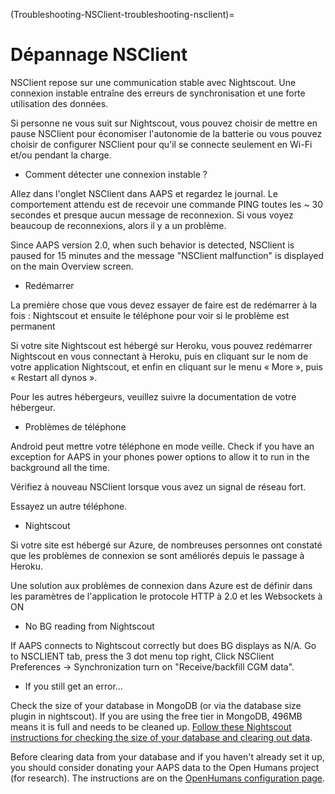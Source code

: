 (Troubleshooting-NSClient-troubleshooting-nsclient)=

# Dépannage NSClient

NSClient repose sur une communication stable avec Nightscout. Une connexion instable entraîne des erreurs de synchronisation et une forte utilisation des données.

Si personne ne vous suit sur Nightscout, vous pouvez choisir de mettre en pause NSClient pour économiser l'autonomie de la batterie ou vous pouvez choisir de configurer NSClient pour qu'il se connecte seulement en Wi-Fi et/ou pendant la charge.

* Comment détecter une connexion instable ?

Allez dans l'onglet NSClient dans AAPS et regardez le journal. Le comportement attendu est de recevoir une commande PING toutes les ~ 30 secondes et presque aucun message de reconnexion. Si vous voyez beaucoup de reconnexions, alors il y a un problème.

Since AAPS version 2.0, when such behavior is detected, NSClient is paused for 15 minutes and the message "NSClient malfunction" is displayed on the main Overview screen.

* Redémarrer

La première chose que vous devez essayer de faire est de redémarrer à la fois : Nightscout et ensuite le téléphone pour voir si le problème est permanent

Si votre site Nightscout est hébergé sur Heroku, vous pouvez redémarrer Nightscout en vous connectant à Heroku, puis en cliquant sur le nom de votre application Nightscout, et enfin en cliquant sur le menu « More », puis « Restart all dynos ».

Pour les autres hébergeurs, veuillez suivre la documentation de votre hébergeur.

* Problèmes de téléphone

Android peut mettre votre téléphone en mode veille. Check if you have an exception for AAPS in your phones power options to allow it to run in the background all the time.

Vérifiez à nouveau NSClient lorsque vous avez un signal de réseau fort.

Essayez un autre téléphone.

* Nightscout

Si votre site est hébergé sur Azure, de nombreuses personnes ont constaté que les problèmes de connexion se sont améliorés depuis le passage à Heroku.

Une solution aux problèmes de connexion dans Azure est de définir dans les paramètres de l'application le protocole HTTP à 2.0 et les Websockets à ON

* No BG reading from Nightscout

If AAPS connects to Nightscout correctly but does BG displays as N/A. Go to NSCLIENT tab, press the 3 dot menu top right, Click NSClient Preferences -> Synchronization turn on "Receive/backfill CGM data".

* If you still get an error...

Check the size of your database in MongoDB (or via the database size plugin in nightscout). If you are using the free tier in MongoDB, 496MB means it is full and needs to be cleaned up. [Follow these Nightscout instructions for checking the size of your database and clearing out data](https://nightscout.github.io/troubleshoot/troublehoot/#database-full).

Before clearing data from your database and if you haven't already set it up, you should consider donating your AAPS data to the Open Humans project (for research). The instructions are on the [OpenHumans configuration page](../Configuration/OpenHumans).